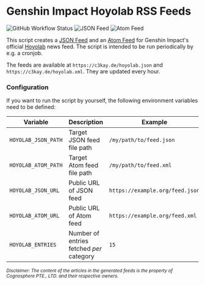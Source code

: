 # Genshin Impact Hoyolab RSS Feeds

![GitHub Workflow Status](https://img.shields.io/github/workflow/status/c3kay/hoyolab-rss-feeds/Test%20and%20Deploy)
![JSON Feed](https://img.shields.io/website?down_color=red&down_message=unavailable&label=json%20feed&up_color=brightgreen&up_message=available&url=https%3A%2F%2Fc3kay.de%2Fhoyolab.json)
![Atom Feed](https://img.shields.io/website?down_color=red&down_message=unavailable&label=atom%20feed&up_color=brightgreen&up_message=available&url=https%3A%2F%2Fc3kay.de%2Fhoyolab.xml)

This script creates a [JSON Feed](https://jsonfeed.org) and an [Atom Feed](https://datatracker.ietf.org/doc/html/rfc4287)
for Genshin Impact's official [Hoyolab](https://www.hoyolab.com) news feed.
The script is intended to be run periodically by e.g. a cronjob.

The feeds are available at `https://c3kay.de/hoyolab.json` and `https://c3kay.de/hoyolab.xml`.
They are updated every hour.

### Configuration

If you want to run the script by yourself, the following environment variables need to be defined:

Variable | Description | Example
--- | --- | ---
`HOYOLAB_JSON_PATH` | Target JSON feed file path | `/my/path/to/feed.json`
`HOYOLAB_ATOM_PATH` | Target Atom feed file path | `/my/path/to/feed.xml`
`HOYOLAB_JSON_URL` | Public URL of JSON feed | `https://example.org/feed.json`
`HOYOLAB_ATOM_URL` | Public URL of Atom feed | `https://example.org/feed.xml`
`HOYOLAB_ENTRIES` | Number of entries fetched *per* category | `15`

<sub>*Disclaimer: The content of the articles in the generated feeds is the property of Cognosphere PTE., LTD. and their respective owners.*</sub>
